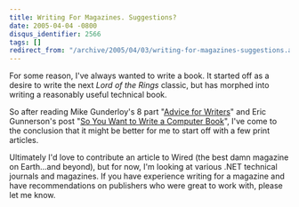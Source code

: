 ```yaml
---
title: Writing For Magazines. Suggestions?
date: 2005-04-04 -0800
disqus_identifier: 2566
tags: []
redirect_from: "/archive/2005/04/03/writing-for-magazines-suggestions.aspx/"
---
```


For some reason, I've always wanted to write a book. It started off as a
desire to write the next *Lord of the Rings* classic, but has morphed
into writing a reasonably useful technical book.

So after reading Mike Gunderloy's 8 part "[Advice for
Writers](http://www.larkware.com/Articles/AdviceforWritersPart1.html)"
and Eric Gunnerson's post "[So You Want to Write a Computer
Book](http://blogs.msdn.com/ericgu/articles/396328.aspx)", I've come to
the conclusion that it might be better for me to start off with a few
print articles.

Ultimately I'd love to contribute an article to Wired (the best damn
magazine on Earth...and beyond), but for now, I'm looking at various
.NET technical journals and magazines. If you have experience writing
for a magazine and have recommendations on publishers who were great to
work with, please let me know.

